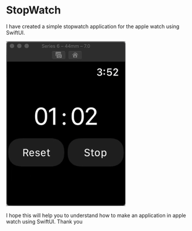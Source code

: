 # StopWatch

I have created a simple stopwatch application for the apple watch using SwiftUI.

![Alt Text](https://github.com/nits9012/StopWatch/blob/main/stopwatch.gif)

I hope this will help you to understand how to make an application in apple watch using SwiftUI. Thank you
